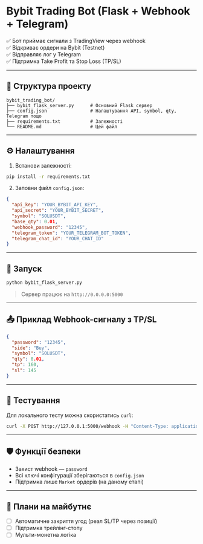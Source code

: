 
# Bybit Trading Bot (Flask + Webhook + Telegram)

✅ Бот приймає сигнали з TradingView через webhook  
✅ Відкриває ордери на Bybit (Testnet)  
✅ Відправляє лог у Telegram  
✅ Підтримка Take Profit та Stop Loss (TP/SL)

---

## 📁 Структура проекту

```
bybit_trading_bot/
├── bybit_flask_server.py      # Основний Flask сервер
├── config.json                # Налаштування API, symbol, qty, Telegram тощо
├── requirements.txt           # Залежності
└── README.md                  # Цей файл
```

---

## ⚙️ Налаштування

1. Встанови залежності:

```bash
pip install -r requirements.txt
```

2. Заповни файл `config.json`:

```json
{
  "api_key": "YOUR_BYBIT_API_KEY",
  "api_secret": "YOUR_BYBIT_SECRET",
  "symbol": "SOLUSDT",
  "base_qty": 0.01,
  "webhook_password": "12345",
  "telegram_token": "YOUR_TELEGRAM_BOT_TOKEN",
  "telegram_chat_id": "YOUR_CHAT_ID"
}
```

---

## 🚀 Запуск

```bash
python bybit_flask_server.py
```

> Сервер працює на `http://0.0.0.0:5000`

---

## 📤 Приклад Webhook-сигналу з TP/SL

```json
{
  "password": "12345",
  "side": "Buy",
  "symbol": "SOLUSDT",
  "qty": 0.01,
  "tp": 160,
  "sl": 145
}
```

---

## 🧪 Тестування

Для локального тесту можна скористатись `curl`:

```bash
curl -X POST http://127.0.0.1:5000/webhook -H "Content-Type: application/json" -d "{\"password\": \"12345\", \"side\": \"Buy\", \"symbol\": \"SOLUSDT\", \"qty\": 0.01, \"tp\": 160, \"sl\": 145}"
```

---

## 🛡 Функції безпеки

- Захист webhook — `password`
- Всі ключі конфігурації зберігаються в `config.json`
- Підтримка лише `Market` ордерів (на даному етапі)

---

## 🏁 Плани на майбутнє

- [ ] Автоматичне закриття угод (реал SL/TP через позиції)
- [ ] Підтримка трейлінг-стопу
- [ ] Мульти-монетна логіка
